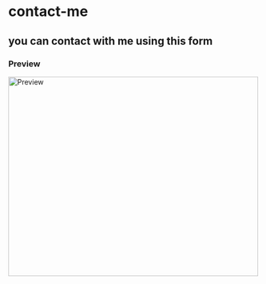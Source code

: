 # contact-me
## you can contact with me using this form
### Preview
<img src="https://user-images.githubusercontent.com/96917595/155704139-4ae4fb3d-b828-4c80-92ae-ba4f493d483f.png" alt="Preview" width="500" height="400">
